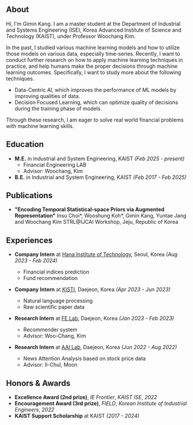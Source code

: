## About
Hi, I'm Gimin Kang. I am a master student at the Department of Industrial and Systems Engineering (ISE), Korea Advanced Institute of Science and Technology (KAIST), under Professor Woochang Kim.

In the past, I studied various machine learning models and how to utilize those models on various data, especially time-series. Recently, I want to conduct further research on how to apply machine learning techniques in practice, and help humans make the proper decisions through machine learning outcomes. Specifically, I want to study more about the following techniques.

- Data-Centric AI, which improves the performance of ML models by improving qualities of data.
- Decision Focused Learning, which can optimize quality of decisions during the training phase of models.

Through these research, I am eager to solve real world financial problems with machine learning skills.

## Education
- **M.E.** in Industrial and System Engineering, KAIST _(Feb 2025 - present)_
  - Financial Engineering LAB
  - Advisor: Woochang, Kim
- **B.E.** in Industrial and System Engineering, KAIST _(Feb 2017 - Feb 2025)_

## Publications
- **"Encoding Temporal Statistical-space Priors via Augmented Representation"**
Insu Choi*, Wooshung Koh*, Gimin Kang, Yuntae Jang and Woochang Kim
STRL@IJCAI Workshop, Jeju, Republic of Korea

## Experiences
- **Company Intern** at [Hana Institute of Technology](https://hit.hanati.co.kr/), Seoul, Korea _(Aug 2023 - Feb 2024)_
  - Financial indices prediction
  - Fund recommendation
    
- **Company Intern** at [KISTI](https://www.kisti.re.kr), Daejeon, Korea _(Apr 2023 - Jun 2023)_
  - Natural language processing
  - Raw scientific paper data

- **Research Intern** at [FE Lab](https://felab.kaist.ac.kr), Daejeon, Korea _(Jan 2023 - Feb 2023)_
  - Recommender system
  - Advisor: Woo-Chang, Kim
 
- **Research Intern** at [AAI Lab](https://aai.kaist.ac.kr), Daejeon, Korea _(Jun 2022 - Aug 2022)_
  - News Attention Analysis based on stock price data
  - Advisor: Il-Chul, Moon

## Honors & Awards
- **Excellence Award (2nd prize)**, _IE Frontier_, _KAIST ISE_, _2022_
- **Encouragement Award (3rd prize)**, _FIELD_, _Korean Institute of Industrial Engineers_, _2022_
- **KAIST Support Scholarship** at KAIST _(2017 - 2024)_
